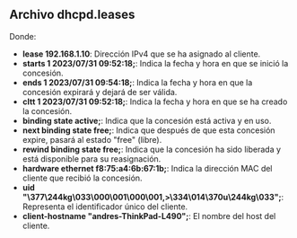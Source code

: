 ## Archivo dhcpd.leases
Donde:
- **lease 192.168.1.10**: Dirección IPv4 que se ha asignado al cliente.
- **starts 1 2023/07/31 09:52:18;**: Indica la fecha y hora en que se inició la concesión.
- **ends 1 2023/07/31 09:54:18;**: Indica la fecha y hora en que la concesión expirará y dejará de ser válida.
- **cltt 1 2023/07/31 09:52:18;**: Indica la fecha y hora en que se ha creado la concesión.
- **binding state active;**: Indica que la concesión está activa y en uso.
- **next binding state free;**: Indica que después de que esta concesión expire, pasará al estado "free" (libre).
- **rewind binding state free;**: Indica que la concesión ha sido liberada y está disponible para su reasignación.
- **hardware ethernet f8:75:a4:6b:67:1b;**: Indica la dirección MAC del cliente que recibió la concesión.
- **uid "\377\244kg\033\000\001\000\001,>\334\014\370u\244kg\033";**: Representa el identificador único del cliente.
- **client-hostname "andres-ThinkPad-L490";**: El nombre del host del cliente.
